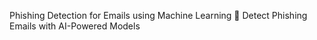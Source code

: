 Phishing Detection for Emails using Machine Learning
🚀 Detect Phishing Emails with AI-Powered Models

